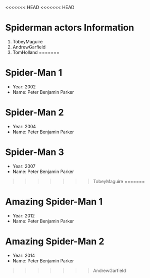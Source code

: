 <<<<<<< HEAD
<<<<<<< HEAD
# Spiderman actors Information

1. TobeyMaguire
2. AndrewGarfield
3. TomHolland
=======
# Spider-Man 1
- Year: 2002
- Name: Peter Benjamin Parker

# Spider-Man 2
- Year: 2004
- Name: Peter Benjamin Parker

# Spider-Man 3
- Year: 2007
- Name: Peter Benjamin Parker
>>>>>>> TobeyMaguire
=======
# Amazing Spider-Man 1
- Year: 2012
- Name: Peter Benjamin Parker

# Amazing Spider-Man 2
- Year: 2014
- Name: Peter Benjamin Parker
>>>>>>> AndrewGarfield
